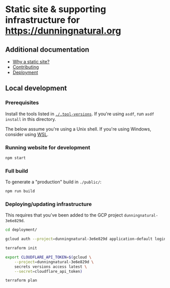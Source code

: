 # Static site & supporting infrastructure for https://dunningnatural.org

## Additional documentation

- [Why a static site?](./docs/Why%20a%20static%20site.md)
- [Contributing](./CONTRIBUTING.md)
- [Deployment](./docs/Deployment.md)

## Local development

### Prerequisites

Install the tools listed in [`./.tool-versions`](./.tool-versions). If you're using `asdf`, run `asdf install` in this directory.

The below assume you're using a Unix shell. If you're using Windows, consider using [WSL](https://learn.microsoft.com/en-us/windows/wsl/).

### Running website for development

```sh
npm start
```

### Full build

To generate a "production" build in `./public/`:

```sh
npm run build
```

### Deploying/updating infrastructure

This requires that you've been added to the GCP project `dunningnatural-3e6e829d`.

```sh
cd deployment/

gcloud auth --project=dunningnatural-3e6e829d application-default login

terraform init

export CLOUDFLARE_API_TOKEN=$(gcloud \
    --project=dunningnatural-3e6e829d \
    secrets versions access latest \
    --secret=cloudflare_api_token)

terraform plan
```
